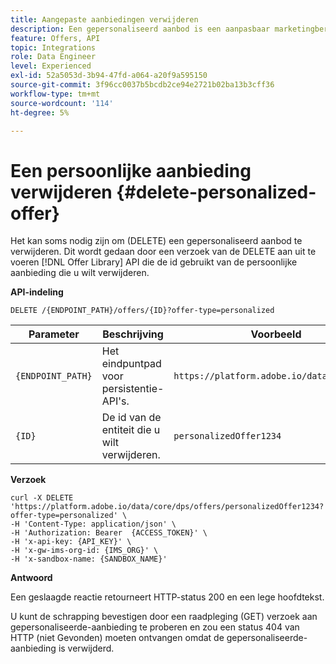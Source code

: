 ```yaml
---
title: Aangepaste aanbiedingen verwijderen
description: Een gepersonaliseerd aanbod is een aanpasbaar marketingbericht op basis van geschiktheidsregels en -beperkingen.
feature: Offers, API
topic: Integrations
role: Data Engineer
level: Experienced
exl-id: 52a5053d-3b94-47fd-a064-a20f9a595150
source-git-commit: 3f96cc0037b5bcdb2ce94e2721b02ba13b3cff36
workflow-type: tm+mt
source-wordcount: '114'
ht-degree: 5%

---
```


# Een persoonlijke aanbieding verwijderen {#delete-personalized-offer}

Het kan soms nodig zijn om (DELETE) een gepersonaliseerd aanbod te verwijderen. Dit wordt gedaan door een verzoek van de DELETE aan uit te voeren [!DNL Offer Library] API die de id gebruikt van de persoonlijke aanbieding die u wilt verwijderen.

**API-indeling**

```http
DELETE /{ENDPOINT_PATH}/offers/{ID}?offer-type=personalized
```

| Parameter | Beschrijving | Voorbeeld |
| --------- | ----------- | ------- |
| `{ENDPOINT_PATH}` | Het eindpuntpad voor persistentie-API&#39;s. | `https://platform.adobe.io/data/core/dps/` |
| `{ID}` | De id van de entiteit die u wilt verwijderen. | `personalizedOffer1234` |

**Verzoek**

```shell
curl -X DELETE 'https://platform.adobe.io/data/core/dps/offers/personalizedOffer1234?offer-type=personalized' \
-H 'Content-Type: application/json' \
-H 'Authorization: Bearer  {ACCESS_TOKEN}' \
-H 'x-api-key: {API_KEY}' \
-H 'x-gw-ims-org-id: {IMS_ORG}' \
-H 'x-sandbox-name: {SANDBOX_NAME}'
```

**Antwoord**

Een geslaagde reactie retourneert HTTP-status 200 en een lege hoofdtekst.

U kunt de schrapping bevestigen door een raadpleging (GET) verzoek aan gepersonaliseerde-aanbieding te proberen en zou een status 404 van HTTP (niet Gevonden) moeten ontvangen omdat de gepersonaliseerde-aanbieding is verwijderd.
